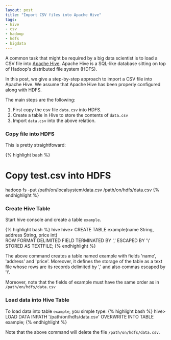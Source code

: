 ```yaml
---
layout: post
title: "Import CSV files into Apache Hive"
tags:
- hive
- csv
- hadoop
- hdfs
- bigdata
---
```


A common task that might be required by a big data scientist is to load a CSV file into [Apache Hive](https://hive.apache.org/). Apache Hive is a SQL-like database sitting on top of Hadoop's distributed file system (HDFS).

In this post, we give a step-by-step approach to import a CSV file into Apache Hive. We assume that Apache Hive has been properly configured along with HDFS.

The main steps are the following:

1. First copy the csv file `data.csv` into HDFS.
2. Create a table in Hive to store the contents of `data.csv`
3. Import `data.csv` into the above relation.

### Copy file into HDFS
This is pretty straightfoward:

{% highlight bash %}
# Copy test.csv into HDFS
hadoop fs -put /path/on/localsystem/data.csv /path/on/hdfs/data.csv
{% endhighlight %}

### Create Hive Table

Start hive console and create a table `example`.

{% highlight bash %}
hive
hive> CREATE TABLE example(name String, address String, price int)\
 ROW FORMAT DELIMITED FIELD TERMINATED BY ',' ESCAPED BY '\\' STORED AS TEXTFILE;
{% endhighlight %}

The above command creates a table named example with fields 'name', 'address' and 'price'. Moreover, it defines the storage of the table as a text file whose rows are its records delimited by ',' and also commas escaped by '\\'.

Moreover, note that the fields of example must have the same order as in `/path/on/hdfs/data.csv`

### Load data into Hive Table

To load data into table `example`, you simple type:
{% highlight bash %}
hive> LOAD DATA INPATH '/path/on/hdfs/data.csv' OVERWRITE INTO TABLE example;
{% endhighlight %}

Note that the above command will delete the file `/path/on/hdfs/data.csv`.
